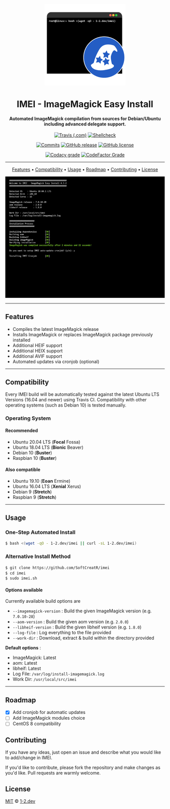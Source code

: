<div align=center>

![Logo](https://raw.githubusercontent.com/SoftCreatR/imei/main/imei-logo.png)

# IMEI - ImageMagick Easy Install
#### Automated ImageMagick compilation from sources for Debian/Ubuntu including advanced delegate support.

[![Travis (.com)](https://img.shields.io/travis/com/SoftCreatR/imei?style=flat-square)](https://travis-ci.com/SoftCreatR/imei) [![Shellcheck](https://img.shields.io/github/workflow/status/SoftCreatR/imei/Shellcheck?label=Shellcheck&style=flat-square)](https://github.com/SoftCreatR/imei/actions?query=workflow%3AShellcheck)

[![Commits](https://img.shields.io/github/last-commit/SoftCreatR/imei?style=flat-square)](https://github.com/SoftCreatR/imei/commits/main) [![GitHub release](https://img.shields.io/github/release/SoftCreatR/imei?style=flat-square)](https://github.com/SoftCreatR/imei/releases) [![GitHub license](https://img.shields.io/github/license/SoftCreatR/imei?style=flat-square&color=lightgray)](https://github.com/SoftCreatR/imei/blob/main/LICENSE)

[![Codacy grade](https://img.shields.io/codacy/grade/325d797fcbbf44df9dbed8af3ba8e1f4?style=flat-square)](http://app.codacy.com/manual/SoftCreatR/imei/dashboard?token=hIBh9xPtZzernpa) [![CodeFactor Grade](https://img.shields.io/codefactor/grade/github/SoftCreatR/imei?style=flat-square)](https://www.codefactor.io/repository/github/softcreatr/imei)

</div>

---

<div align="center">

<a href="#features"> Features<a> •
<a href="#compatibility"> Compatibility</a> •
<a href="#usage"> Usage</a> •
<a href="#roadmap"> Roadmap</a> •
<a href="#contributing"> Contributing</a> •
<a href="#license"> License</a>

![Screenshot](https://raw.githubusercontent.com/SoftCreatR/imei/main/imei.png)

</div>

---

## Features

* Compiles the latest ImageMagick release
* Installs ImageMagick or replaces ImageMagick package previously installed
* Additional HEIF support
* Additional HEIX support
* Additional AVIF support
* Automated updates via cronjob (optional)

---

## Compatibility

Every IMEI build will be automatically tested against the latest Ubuntu LTS Versions (16.04 and newer) using Travis CI. Compatibility with other operating systems (such as Debian 10) is tested manually.

### Operating System

#### Recommended

* Ubuntu 20.04 LTS (__Focal__ Fossa)
* Ubuntu 18.04 LTS (__Bionic__ Beaver)
* Debian 10 (__Buster__)
* Raspbian 10 (__Buster__)

#### Also compatible

* Ubuntu 19.10 (__Eoan__ Ermine)
* Ubuntu 16.04 LTS (__Xenial__ Xerus)
* Debian 9 (__Stretch__)
* Raspbian 9 (__Stretch__)

---

## Usage

### One-Step Automated Install

```bash
$ bash <(wget -qO - 1-2.dev/imei || curl -sL 1-2.dev/imei)
```

### Alternative Install Method

```bash
$ git clone https://github.com/SoftCreatR/imei
$ cd imei
$ sudo imei.sh
```

#### Options available

Currently available build options are

* `--imagemagick-version` : Build the given ImageMagick version (e.g. `7.0.10-28`)
* `--aom-version` : Build the given aom version (e.g. `2.0.0`)
* `--libheif-version` : Build the given libheif version (e.g. `1.8.0`)
* `--log-file` : Log everything to the file provided
* `--work-dir` : Download, extract & build within the directory provided

**Default options** :

* ImageMagick: Latest
* aom: Latest
* libheif: Latest
* Log File: `/var/log/install-imagemagick.log`
* Work Dir: `/usr/local/src/imei`

---

## Roadmap

* [x] Add cronjob for automatic updates
* [ ] Add ImageMagick modules choice
* [ ] CentOS 8 compatibility

## Contributing

If you have any ideas, just open an issue and describe what you would like to add/change in IMEI.

If you'd like to contribute, please fork the repository and make changes as you'd like. Pull requests are warmly welcome.

## License

[MIT](https://github.com/SoftCreatR/imei/blob/main/LICENSE) © [1-2.dev](https://1-2.dev)
